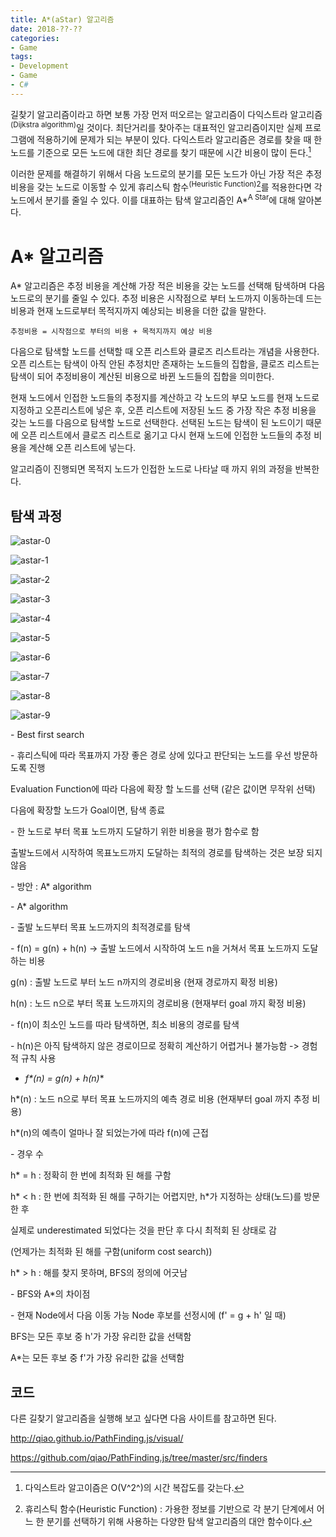 ```yaml
---
title: A*(aStar) 알고리즘
date: 2018-??-??
categories:
- Game
tags:
- Development
- Game
- C#
---
```


 길찾기 알고리즘이라고 하면 보통 가장 먼저 떠오르는 알고리즘이 다익스트라 알고리즘<sup>(Dijkstra algorithm)</sup>일 것이다. 최단거리를 찾아주는 대표적인 알고리즘이지만 실제 프로그램에 적용하기에 문제가 되는 부분이 있다. 다익스트라 알고리즘은 경로를 찾을 때 한 노드를 기준으로 모든 노드에 대한 최단 경로를 찾기 때문에 시간 비용이 많이 든다.[^Dijkstra-Time]

[^Dijkstra-Time]: 다익스트라 알고이즘은 O(V^2^)의 시간 복잡도를 갖는다.

 이러한 문제를 해결하기 위해서 다음 노드로의 분기를 모든 노드가 아닌 가장 적은 추정 비용을 갖는 노드로 이동할 수 있게 휴리스틱 함수<sup>(Heuristic Function)</sup>[^Heuristic-Function]를 적용한다면 각 노드에서 분기를 줄일 수 있다. 이를 대표하는 탐색 알고리즘인 A*<sup>A Star</sup>에 대해 알아본다.

[^Heuristic-Function]: 휴리스틱 함수(Heuristic Function) : 가용한 정보를 기반으로 각 분기 단계에서 어느 한 분기를 선택하기 위해 사용하는 다양한 탐색 알고리즘의 대안 함수이다.

# A* 알고리즘

 A* 알고리즘은 추정 비용을 계산해 가장 적은 비용을 갖는 노드를 선택해 탐색하며 다음 노드로의 분기를 줄일 수 있다. 추정 비용은 시작점으로 부터 노드까지 이동하는데 드는 비용과 현재 노드로부터 목적지까지 예상되는 비용을 더한 값을 말한다.

```
추정비용 = 시작점으로 부터의 비용 + 목적지까지 예상 비용
```

 다음으로 탐색할 노드를 선택할 때 오픈 리스트와 클로즈 리스트라는 개념을 사용한다. 오픈 리스트는 탐색이 아직 안된 추정치만 존재하는 노드들의 집합을, 클로즈 리스트는 탐색이 되어 추정비용이 계산된 비용으로 바뀐 노드들의 집합을 의미한다.

 현재 노드에서 인접한 노드들의 추정지를 계산하고 각 노드의 부모 노드를 현재 노드로 지정하고 오픈리스트에 넣은 후, 오픈 리스트에 저장된 노드 중 가장 작은 추정 비용을 갖는 노드를 다음으로 탐색할 노드로 선택한다. 선택된 노드는 탐색이 된 노드이기 때문에 오픈 리스트에서 클로즈 리스트로 옮기고 다시 현재 노드에 인접한 노드들의 추정 비용을 계산해 오픈 리스트에 넣는다. 

 알고리즘이 진행되면 목적지 노드가 인접한 노드로 나타날 때 까지 위의 과정을 반복한다.

## 탐색 과정

![astar-0](https://user-images.githubusercontent.com/18159012/38462570-6850a3a0-3b24-11e8-8bc8-9513b1ccfc74.png)

![astar-1](https://user-images.githubusercontent.com/18159012/38462574-748d2116-3b24-11e8-8bd9-e9060a714cc1.png)

![astar-2](https://user-images.githubusercontent.com/18159012/38462575-7cb1c932-3b24-11e8-802e-80140d2ade2b.png)

![astar-3](https://user-images.githubusercontent.com/18159012/38462577-83709a1e-3b24-11e8-9297-38346867375c.png)

![astar-4](https://user-images.githubusercontent.com/18159012/38462580-8b912b1e-3b24-11e8-8868-4ca62110d15c.png)

![astar-5](https://user-images.githubusercontent.com/18159012/38462584-98e1e862-3b24-11e8-9d16-ed8894fb41fa.png)

![astar-6](https://user-images.githubusercontent.com/18159012/38462586-a2141810-3b24-11e8-9bca-e89e998650a7.png)

![astar-7](https://user-images.githubusercontent.com/18159012/38462588-aa9010b6-3b24-11e8-9a3b-927278b456a9.png)

![astar-8](https://user-images.githubusercontent.com/18159012/38462655-c80c7390-3b25-11e8-8746-61b718b2865f.png)

![astar-9](https://user-images.githubusercontent.com/18159012/38462662-dc7fef32-3b25-11e8-85f0-0aad2390fc03.png)



\- Best first search

\- 휴리스틱에 따라 목표까지 가장 좋은 경로 상에 있다고 판단되는 노드를 우선 방문하도록 진행

Evaluation Function에 따라 다음에 확장 할 노드를 선택 (같은 값이면 무작위 선택)

다음에 확장할 노드가 Goal이면, 탐색 종료

\- 한 노드로 부터 목표 노드까지 도달하기 위한 비용을 평가 함수로 함

출발노드에서 시작하여 목표노드까지 도달하는 최적의 경로를 탐색하는 것은 보장 되지 않음

\- 방안 : A* algorithm

\- A* algorithm

\- 출발 노드부터 목표 노드까지의 최적경로를 탐색 

\- f(n) = g(n) + h(n) -> 출발 노드에서 시작하여 노드 n을 거쳐서 목표 노드까지 도달하는 비용

g(n) : 출발 노드로 부터 노드 n까지의 경로비용 (현재 경로까지 확정 비용)

h(n) : 노드 n으로 부터 목표 노드까지의 경로비용 (현재부터 goal 까지 확정 비용)

\- f(n)이 최소인 노드를 따라 탐색하면, 최소 비용의 경로를 탐색

\- h(n)은 아직 탐색하지 않은 경로이므로 정확히 계산하기 어렵거나 불가능함 -> 경험적 규칙 사용

- **f\*(n) = g(n) + h*(n)** 

h*(n) : 노드 n으로 부터 목표 노드까지의 예측 경로 비용 (현재부터 goal 까지 추정 비용)

h*(n)의 예측이 얼마나 잘 되었는가에 따라 f(n)에 근접

\- 경우 수

h* = h : 정확히 한 번에 최적화 된 해를 구함

h* < h : 한 번에 최적화 된 해를 구하기는 어렵지만, h*가 지정하는 상태(노드)를 방문한 후 

실제로 underestimated 되었다는 것을 판단 후 다시 최적회 된 상태로 감

(언제가는 최적화 된 해를 구함(uniform cost search))

h* > h : 해를 찾지 못하며, BFS의 정의에 어긋남

\- BFS와 A*의 차이점

\- 현재 Node에서 다음 이동 가능 Node 후보를 선정시에 (f' = g + h' 일 때)

BFS는 모든 후보 중 h'가 가장 유리한 값을 선택함

A*는 모든 후보 중 f'가 가장 유리한 값을 선택함

## 코드



다른 길찾기 알고리즘을 실행해 보고 싶다면 다음 사이트를 참고하면 된다.

http://qiao.github.io/PathFinding.js/visual/

https://github.com/qiao/PathFinding.js/tree/master/src/finders
